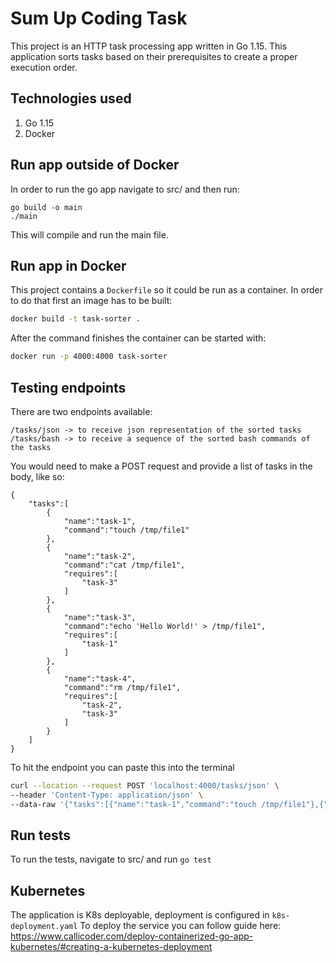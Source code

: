 # Sum Up Coding Task
This project is an HTTP task processing app written in Go 1.15. This application sorts tasks based on their prerequisites to create a proper execution order.

## Technologies used

1. Go 1.15
2. Docker

## Run app outside of Docker

In order to run the go app navigate to src/ and then run:
```
go build -o main 
./main
```
This will compile and run the main file.
## Run app in Docker

This project contains a `Dockerfile` so it could be run as a container. In order to do that first
an image has to be built:
```bash
docker build -t task-sorter .
```
After the command finishes the container can be started with:
```bash
docker run -p 4000:4000 task-sorter
```

## Testing endpoints
There are two endpoints available:
```bigquery
/tasks/json -> to receive json representation of the sorted tasks
/tasks/bash -> to receive a sequence of the sorted bash commands of the tasks
```
You would need to make a POST request and provide a list of tasks in the body, like so:
```bigquery
{
    "tasks":[
        {
            "name":"task-1",
            "command":"touch /tmp/file1"
        },
        {
            "name":"task-2",
            "command":"cat /tmp/file1",
            "requires":[
                "task-3"
            ]
        },
        {
            "name":"task-3",
            "command":"echo 'Hello World!' > /tmp/file1",
            "requires":[
                "task-1"
            ]
        },
        {
            "name":"task-4",
            "command":"rm /tmp/file1",
            "requires":[
                "task-2",
                "task-3"
            ]
        }
    ]
}
```
To hit the endpoint you can paste this into the terminal
 ```bash
curl --location --request POST 'localhost:4000/tasks/json' \
--header 'Content-Type: application/json' \
--data-raw '{"tasks":[{"name":"task-1","command":"touch /tmp/file1"},{"name":"task-2","command":"cat /tmp/file1","requires":["task-3"]},{"name":"task-3","command":"echo '\''Hello World!'\'' > /tmp/file1","requires":["task-1"]},{"name":"task-4","command":"rm /tmp/file1","requires":["task-2","task-3"]}]}'
 ```

## Run tests
To run the tests, navigate to src/ and run `go test`

## Kubernetes

The application is K8s deployable, deployment is configured in `k8s-deployment.yaml` To deploy the service you can follow guide here: https://www.callicoder.com/deploy-containerized-go-app-kubernetes/#creating-a-kubernetes-deployment
